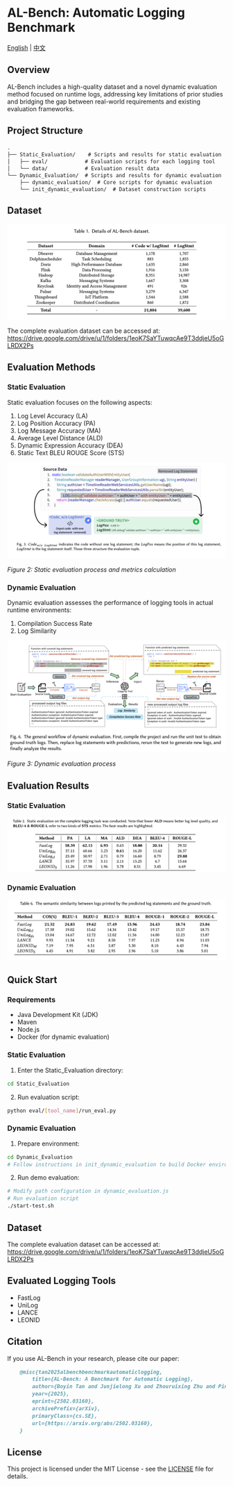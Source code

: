 # AL-Bench: Automatic Logging Benchmark

[English](README.md) | [中文](README_CN.md)
## Overview

AL-Bench includes a high-quality dataset and a novel dynamic evaluation method focused on runtime logs, addressing key limitations of prior studies and bridging the gap between real-world requirements and existing evaluation frameworks.

## Project Structure

```
.
├── Static_Evaluation/    # Scripts and results for static evaluation
│   ├── eval/            # Evaluation scripts for each logging tool
│   └── data/            # Evaluation result data
└── Dynamic_Evaluation/  # Scripts and results for dynamic evaluation
    ├── dynamic_evaluation/  # Core scripts for dynamic evaluation
    └── init_dynamic_evaluation/  # Dataset construction scripts
```

## Dataset
![Dataset Overview](./img/dataset_overview.png)

The complete evaluation dataset can be accessed at: https://drive.google.com/drive/u/1/folders/1eoK7SaYTuwqcAe9T3ddjeU5oGLRDX2Ps

## Evaluation Methods

### Static Evaluation

Static evaluation focuses on the following aspects:
1. Log Level Accuracy (LA)
2. Log Position Accuracy (PA)
3. Log Message Accuracy (MA)
4. Average Level Distance (ALD)
5. Dynamic Expression Accuracy (DEA)
6. Static Text BLEU ROUGE Score (STS)

![Static Evaluation Process](./img/static_evaluation.png)

*Figure 2: Static evaluation process and metrics calculation*

### Dynamic Evaluation

Dynamic evaluation assesses the performance of logging tools in actual runtime environments:
1. Compilation Success Rate
2. Log Similarity

![Dynamic Evaluation Process](./img/evaluation_based_on_execution.png)

*Figure 3: Dynamic evaluation process*

## Evaluation Results

### Static Evaluation
![Static Evaluation Results](./img/static_evaluation_results.png)


### Dynamic Evaluation
![Dynamic Evaluation Results](./img/dynamic_evaluation_results.png)


## Quick Start

### Requirements
- Java Development Kit (JDK)
- Maven
- Node.js
- Docker (for dynamic evaluation)

### Static Evaluation

1. Enter the Static_Evaluation directory:
```bash
cd Static_Evaluation
```

2. Run evaluation script:
```bash
python eval/[tool_name]/run_eval.py
```

### Dynamic Evaluation

1. Prepare environment:
```bash
cd Dynamic_Evaluation
# Follow instructions in init_dynamic_evaluation to build Docker environment
```

2. Run demo evaluation:
```bash
# Modify path configuration in dynamic_evaluation.js
# Run evaluation script
./start-test.sh
```

## Dataset

The complete evaluation dataset can be accessed at:
https://drive.google.com/drive/u/1/folders/1eoK7SaYTuwqcAe9T3ddjeU5oGLRDX2Ps

## Evaluated Logging Tools

- FastLog
- UniLog
- LANCE
- LEONID

## Citation

If you use AL-Bench in your research, please cite our paper: 
```markdown
    @misc{tan2025albenchbenchmarkautomaticlogging,
        title={AL-Bench: A Benchmark for Automatic Logging}, 
        author={Boyin Tan and Junjielong Xu and Zhouruixing Zhu and Pinjia He},
        year={2025},
        eprint={2502.03160},
        archivePrefix={arXiv},
        primaryClass={cs.SE},
        url={https://arxiv.org/abs/2502.03160}, 
    }
```

## License

This project is licensed under the MIT License - see the [LICENSE](LICENSE) file for details.
